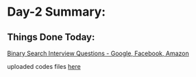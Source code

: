 # Day-2 Summary: 

## Things Done Today: 

[Binary Search Interview Questions - Google, Facebook, Amazon](https://youtu.be/W9QJ8HaRvJQ "Binary Search Interview Questions - Google, Facebook, Amazon")

uploaded codes files [here](/Code/Day-2/src/com/meet/)